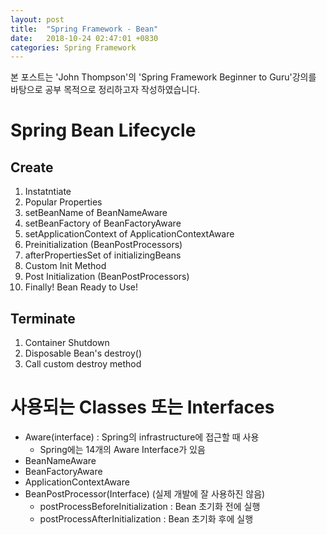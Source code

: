 ```yaml
---
layout: post
title:  "Spring Framework - Bean"
date:   2018-10-24 02:47:01 +0830
categories: Spring Framework
---
```


본 포스트는 'John Thompson'의 'Spring Framework Beginner to Guru'강의를 바탕으로 공부 목적으로 정리하고자 작성하였습니다.

# Spring Bean Lifecycle
## Create
1. Instatntiate
2. Popular Properties
3. setBeanName of BeanNameAware
4. setBeanFactory of BeanFactoryAware
5. setApplicationContext of ApplicationContextAware
6. Preinitialization (BeanPostProcessors)
7. afterPropertiesSet of initializingBeans
8. Custom Init Method
9. Post Initialization (BeanPostProcessors)
10. Finally! Bean Ready to Use!

## Terminate
1. Container Shutdown
2. Disposable Bean's destroy()
3. Call custom destroy method
 

# 사용되는 Classes 또는 Interfaces
- Aware(interface) : Spring의 infrastructure에 접근할 때 사용
    - Spring에는 14개의 Aware Interface가 있음
- BeanNameAware
- BeanFactoryAware
- ApplicationContextAware
- BeanPostProcessor(Interface) (실제 개발에 잘 사용하진 않음)
    - postProcessBeforeInitialization : Bean 초기화 전에 실행
    - postProcessAfterInitialization : Bean 초기화 후에 실행
